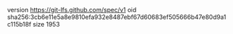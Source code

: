 version https://git-lfs.github.com/spec/v1
oid sha256:3cb6e11e5a8e9810efa932e8487ebf67d60683ef505666b47e80d9a1c115b18f
size 1953

